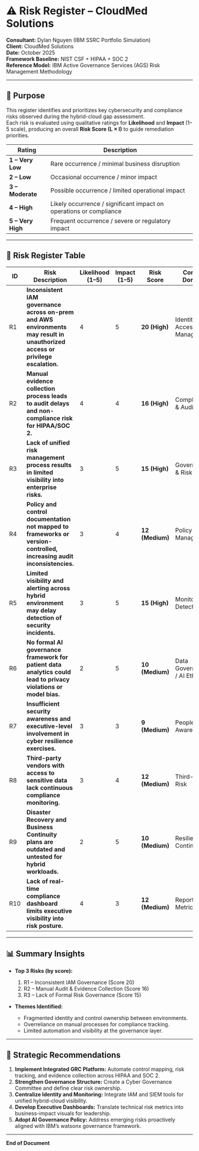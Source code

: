 # ⚠️ Risk Register – CloudMed Solutions  
**Consultant:** Dylan Nguyen (IBM SSRC Portfolio Simulation)  
**Client:** CloudMed Solutions  
**Date:** October 2025  
**Framework Baseline:** NIST CSF + HIPAA + SOC 2  
**Reference Model:** IBM Active Governance Services (AGS) Risk Management Methodology  

---

## 🧩 Purpose  
This register identifies and prioritizes key cybersecurity and compliance risks observed during the hybrid-cloud gap assessment.  
Each risk is evaluated using qualitative ratings for **Likelihood** and **Impact** (1–5 scale), producing an overall **Risk Score (L × I)** to guide remediation priorities.

| Rating | Description |
|--------|--------------|
| **1 – Very Low** | Rare occurrence / minimal business disruption |
| **2 – Low** | Occasional occurrence / minor impact |
| **3 – Moderate** | Possible occurrence / limited operational impact |
| **4 – High** | Likely occurrence / significant impact on operations or compliance |
| **5 – Very High** | Frequent occurrence / severe or regulatory impact |

---

## 🧾 Risk Register Table

| ID | Risk Description | Likelihood (1–5) | Impact (1–5) | Risk Score | Control Domain | Current Mitigation / Observations | Recommended Action | Owner | Status |
|----|------------------|------------------|---------------|-------------|----------------|----------------------------------|--------------------|--------|---------|
| R1 | **Inconsistent IAM governance across on-prem and AWS environments may result in unauthorized access or privilege escalation.** | 4 | 5 | **20 (High)** | Identity & Access Management | Separate identity systems (AD + AWS IAM) not federated; manual provisioning/deprovisioning. | Implement centralized IAM via SSO/Federation; enforce MFA and least privilege across all environments. | IT Director | Open |
| R2 | **Manual evidence collection process leads to audit delays and non-compliance risk for HIPAA/SOC 2.** | 4 | 4 | **16 (High)** | Compliance & Audit | Audit evidence gathered manually via spreadsheets and email. | Deploy GRC platform (OpenPages or Archer) to automate evidence collection and workflow tracking. | Compliance Officer | Open |
| R3 | **Lack of unified risk management process results in limited visibility into enterprise risks.** | 3 | 5 | **15 (High)** | Governance & Risk | No formal risk committee; Excel risk list only. | Establish formal risk governance board; use centralized risk register integrated with GRC tool. | CISO / Compliance | Open |
| R4 | **Policy and control documentation not mapped to frameworks or version-controlled, increasing audit inconsistencies.** | 3 | 4 | **12 (Medium)** | Policy Management | Policies exist but unlinked to NIST/HIPAA/SOC 2; revisions ad hoc. | Create control mapping matrix; automate versioning and review workflow. | Compliance Officer | Open |
| R5 | **Limited visibility and alerting across hybrid environment may delay detection of security incidents.** | 3 | 5 | **15 (High)** | Monitoring & Detection | No unified SIEM or monitoring dashboard; alerts handled per system. | Deploy central log aggregation (e.g., CloudWatch + on-prem SIEM integration); develop detection KPIs. | IT Security Lead | Open |
| R6 | **No formal AI governance framework for patient data analytics could lead to privacy violations or model bias.** | 2 | 5 | **10 (Medium)** | Data Governance / AI Ethics | Early-stage AI use; no policy on training data or model transparency. | Establish AI governance policy aligned to IBM watsonx governance principles. | Data Science Lead | Planned |
| R7 | **Insufficient security awareness and executive-level involvement in cyber resilience exercises.** | 3 | 3 | **9 (Medium)** | People & Awareness | Basic annual training; no simulations for leadership. | Develop tiered cyber awareness program including executive crisis simulations. | HR / CISO | Open |
| R8 | **Third-party vendors with access to sensitive data lack continuous compliance monitoring.** | 3 | 4 | **12 (Medium)** | Third-Party Risk | Vendor assessments occur annually via spreadsheets; no real-time visibility. | Implement vendor risk management module in GRC tool; automate evidence requests. | Compliance Manager | Open |
| R9 | **Disaster Recovery and Business Continuity plans are outdated and untested for hybrid workloads.** | 2 | 5 | **10 (Medium)** | Resilience & Continuity | DR tested annually for on-prem only; AWS workloads excluded. | Conduct hybrid DR testing and include cloud failover in continuity planning. | IT Operations | Planned |
| R10 | **Lack of real-time compliance dashboard limits executive visibility into risk posture.** | 4 | 3 | **12 (Medium)** | Reporting & Metrics | Reports are manual PowerPoints; limited KPIs. | Build automated PowerBI or watsonx dashboards for compliance telemetry. | IT / Compliance | Open |

---

## 📊 Summary Insights

- **Top 3 Risks (by score):**  
  1. R1 – Inconsistent IAM Governance (Score 20)  
  2. R2 – Manual Audit & Evidence Collection (Score 16)  
  3. R3 – Lack of Formal Risk Governance (Score 15)

- **Themes Identified:**  
  - Fragmented identity and control ownership between environments.  
  - Overreliance on manual processes for compliance tracking.  
  - Limited automation and visibility at the governance layer.  

---

## 🎯 Strategic Recommendations

1. **Implement Integrated GRC Platform:** Automate control mapping, risk tracking, and evidence collection across HIPAA and SOC 2.  
2. **Strengthen Governance Structure:** Create a Cyber Governance Committee and define clear risk ownership.  
3. **Centralize Identity and Monitoring:** Integrate IAM and SIEM tools for unified hybrid-cloud visibility.  
4. **Develop Executive Dashboards:** Translate technical risk metrics into business-impact visuals for leadership.  
5. **Adopt AI Governance Policy:** Address emerging risks proactively aligned with IBM’s watsonx governance framework.  

---

**End of Document**
